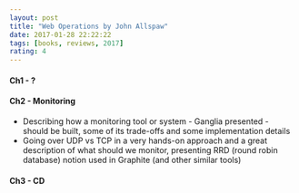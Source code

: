 ```yaml
---
layout: post
title: "Web Operations by John Allspaw"
date: 2017-01-28 22:22:22
tags: [books, reviews, 2017]
rating: 4
---
```

#### Ch1 - ?

#### Ch2 - Monitoring
* Describing how a monitoring tool or system - Ganglia presented - should be built, some of its trade-offs and some implementation details
* Going over UDP vs TCP in a very hands-on approach and a great description of what should we monitor, presenting RRD (round robin database) notion used in Graphite (and other similar tools)

#### Ch3 - CD
